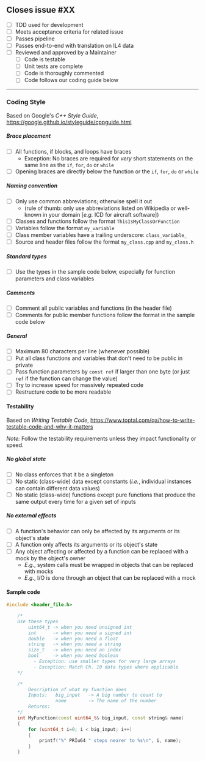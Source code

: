 ## Closes issue #XX

* [ ] TDD used for development
* [ ] Meets acceptance criteria for related issue
* [ ] Passes pipeline
* [ ] Passes end-to-end with translation on IL4 data
* [ ] Reviewed and approved by a Maintainer
  - [ ] Code is testable
  - [ ] Unit tests are complete
  - [ ] Code is thoroughly commented
  - [ ] Code follows our coding guide below
---

### Coding Style

Based on Google's _C++ Style Guide_, https://google.github.io/styleguide/cppguide.html

##### Brace placement
* [ ] All functions, if blocks, and loops have braces
  - Exception: No braces are required for _very_ short statements on the same line as the `if`, `for`, `do` or `while`
* [ ] Opening braces are directly below the function or the `if`, `for`, `do` or `while`

##### Naming convention

* [ ] Only use common abbreviations; otherwise spell it out
    - (rule of thumb: only use abbreviations listed on Wikipedia or well-known in your domain [_e.g._ ICD for aircraft software])
* [ ] Classes and functions follow the format `ThisIsMyClassOrFunction`
* [ ] Variables follow the format `my_variable`
* [ ] Class member variables have a trailing underscore: `class_variable_`
* [ ] Source and header files follow the format `my_class.cpp` and `my_class.h`

##### Standard types
* [ ] Use the types in the sample code below, especially for function parameters and class variables

##### Comments
* [ ] Comment all public variables and functions (in the header file)
* [ ] Comments for public member functions follow the format in the sample code below

##### General
* [ ] Maximum 80 characters per line (whenever possible)
* [ ] Put all class functions and variables that don't need to be public in private
* [ ] Pass function parameters by `const ref` if larger than one byte (or just `ref` if the function can change the value)
* [ ] Try to increase speed for massively repeated code
* [ ] Restructure code to be more readable

#### Testability

Based on _Writing Testable Code_, https://www.toptal.com/qa/how-to-write-testable-code-and-why-it-matters

_Note:_ Follow the testability requirements unless they impact functionality or speed.

##### No global state
* [ ] No class enforces that it be a singleton
* [ ] No static (class-wide) data except constants (_i.e._, individual instances can contain different data values)
* [ ] No static (class-wide) functions except pure functions that produce the same output every time for a given set of inputs

##### No external effects
* [ ] A function's behavior can only be affected by its arguments or its object's state 
* [ ] A function only affects its arguments or its object's state
* [ ] Any object affecting or affected by a function can be replaced with a mock by the object's owner
  * _E.g._, system calls must be wrapped in objects that can be replaced with mocks
  * _E.g._, I/O is done through an object that can be replaced with a mock

#### Sample code
```c++
#include <header_file.h>

    /*
    Use these types
        uint64_t -> when you need unsigned int
        int      -> when you need a signed int
        double	 -> when you need a float
        string	 -> when you need a string
        size_t	 -> when you need an index
        bool	 -> when you need boolean
          - Exception: use smaller types for very large arrays
          - Exception: Match Ch. 10 data types where applicable
    */

    /*
        Description of what my function does
        Inputs:   big_input   -> A big number to count to
                  name        -> The name of the number
        Returns:           
    */
    int MyFunction(const uint64_t& big_input, const string& name)
    {
        for (uint64_t i=0; i < big_input; i++)
        {
            printf("%" PRIu64 " steps nearer to %s\n", i, name);
        }
    }
```
